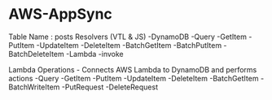 # AWS-AppSync
Table Name : posts
Resolvers (VTL & JS)
    -DynamoDB
        -Query
        -GetItem
        -PutItem
        -UpdateItem
        -DeleteItem
        -BatchGetItem
        -BatchPutItem
        -BatchDeleteItem
    -Lambda
        -invoke

Lambda Operations
    - Connects AWS Lambda to DynamoDB and performs actions
           -Query
            -GetItem
            -PutItem
            -UpdateItem
            -DeleteItem
            -BatchGetItem
            -BatchWriteItem
                -PutRequest
                -DeleteRequest

